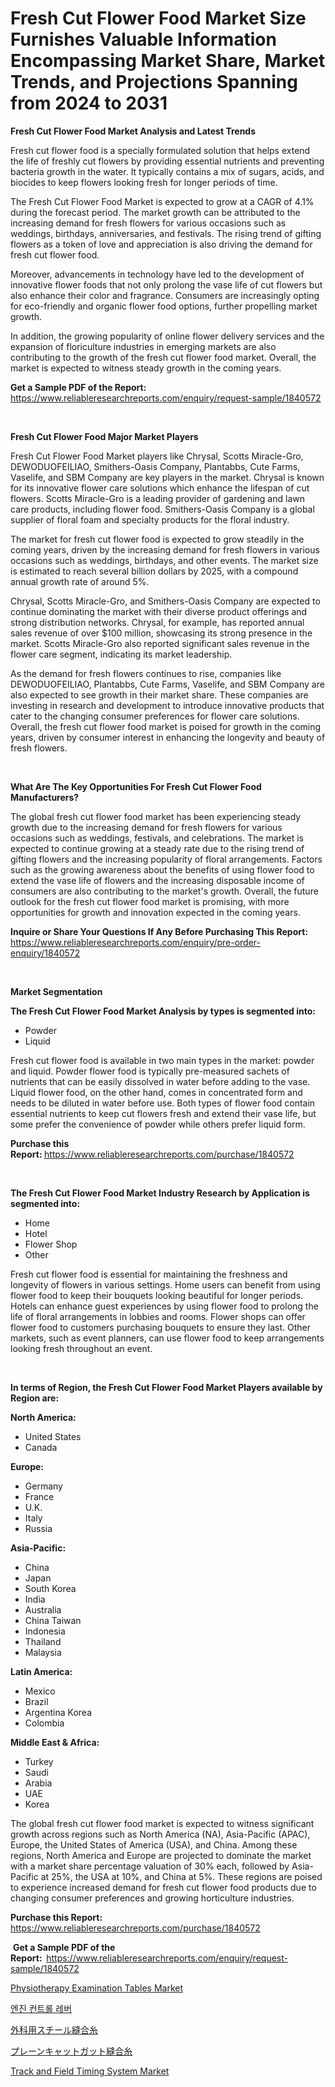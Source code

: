 <p><h1>Fresh Cut Flower Food Market Size Furnishes Valuable Information Encompassing Market Share, Market Trends, and Projections Spanning from 2024 to 2031</h1></p><p><strong>Fresh Cut Flower Food Market Analysis and Latest Trends</strong></p>
<p><p>Fresh cut flower food is a specially formulated solution that helps extend the life of freshly cut flowers by providing essential nutrients and preventing bacteria growth in the water. It typically contains a mix of sugars, acids, and biocides to keep flowers looking fresh for longer periods of time.</p><p>The Fresh Cut Flower Food Market is expected to grow at a CAGR of 4.1% during the forecast period. The market growth can be attributed to the increasing demand for fresh flowers for various occasions such as weddings, birthdays, anniversaries, and festivals. The rising trend of gifting flowers as a token of love and appreciation is also driving the demand for fresh cut flower food.</p><p>Moreover, advancements in technology have led to the development of innovative flower foods that not only prolong the vase life of cut flowers but also enhance their color and fragrance. Consumers are increasingly opting for eco-friendly and organic flower food options, further propelling market growth.</p><p>In addition, the growing popularity of online flower delivery services and the expansion of floriculture industries in emerging markets are also contributing to the growth of the fresh cut flower food market. Overall, the market is expected to witness steady growth in the coming years.</p></p>
<p><strong>Get a Sample PDF of the Report:&nbsp;</strong> <a href="https://www.reliableresearchreports.com/enquiry/request-sample/1840572">https://www.reliableresearchreports.com/enquiry/request-sample/1840572</a></p>
<p>&nbsp;</p>
<p><strong>Fresh Cut Flower Food Major Market Players</strong></p>
<p><p>Fresh Cut Flower Food Market players like Chrysal, Scotts Miracle-Gro, DEWODUOFEILIAO, Smithers-Oasis Company, Plantabbs, Cute Farms, Vaselife, and SBM Company are key players in the market. Chrysal is known for its innovative flower care solutions which enhance the lifespan of cut flowers. Scotts Miracle-Gro is a leading provider of gardening and lawn care products, including flower food. Smithers-Oasis Company is a global supplier of floral foam and specialty products for the floral industry.</p><p>The market for fresh cut flower food is expected to grow steadily in the coming years, driven by the increasing demand for fresh flowers in various occasions such as weddings, birthdays, and other events. The market size is estimated to reach several billion dollars by 2025, with a compound annual growth rate of around 5%.</p><p>Chrysal, Scotts Miracle-Gro, and Smithers-Oasis Company are expected to continue dominating the market with their diverse product offerings and strong distribution networks. Chrysal, for example, has reported annual sales revenue of over $100 million, showcasing its strong presence in the market. Scotts Miracle-Gro also reported significant sales revenue in the flower care segment, indicating its market leadership.</p><p>As the demand for fresh flowers continues to rise, companies like DEWODUOFEILIAO, Plantabbs, Cute Farms, Vaselife, and SBM Company are also expected to see growth in their market share. These companies are investing in research and development to introduce innovative products that cater to the changing consumer preferences for flower care solutions. Overall, the fresh cut flower food market is poised for growth in the coming years, driven by consumer interest in enhancing the longevity and beauty of fresh flowers.</p></p>
<p>&nbsp;</p>
<p><strong>What Are The Key Opportunities For Fresh Cut Flower Food Manufacturers?</strong></p>
<p><p>The global fresh cut flower food market has been experiencing steady growth due to the increasing demand for fresh flowers for various occasions such as weddings, festivals, and celebrations. The market is expected to continue growing at a steady rate due to the rising trend of gifting flowers and the increasing popularity of floral arrangements. Factors such as the growing awareness about the benefits of using flower food to extend the vase life of flowers and the increasing disposable income of consumers are also contributing to the market's growth. Overall, the future outlook for the fresh cut flower food market is promising, with more opportunities for growth and innovation expected in the coming years.</p></p>
<p><strong>Inquire or Share Your Questions If Any Before Purchasing This Report:</strong> <a href="https://www.reliableresearchreports.com/enquiry/pre-order-enquiry/1840572">https://www.reliableresearchreports.com/enquiry/pre-order-enquiry/1840572</a></p>
<p>&nbsp;</p>
<p><strong>Market Segmentation</strong></p>
<p><strong>The Fresh Cut Flower Food Market Analysis by types is segmented into:</strong></p>
<p><ul><li>Powder</li><li>Liquid</li></ul></p>
<p><p>Fresh cut flower food is available in two main types in the market: powder and liquid. Powder flower food is typically pre-measured sachets of nutrients that can be easily dissolved in water before adding to the vase. Liquid flower food, on the other hand, comes in concentrated form and needs to be diluted in water before use. Both types of flower food contain essential nutrients to keep cut flowers fresh and extend their vase life, but some prefer the convenience of powder while others prefer liquid form.</p></p>
<p><strong>Purchase this Report:&nbsp;</strong><a href="https://www.reliableresearchreports.com/purchase/1840572">https://www.reliableresearchreports.com/purchase/1840572</a></p>
<p>&nbsp;</p>
<p><strong>The Fresh Cut Flower Food Market Industry Research by Application is segmented into:</strong></p>
<p><ul><li>Home</li><li>Hotel</li><li>Flower Shop</li><li>Other</li></ul></p>
<p><p>Fresh cut flower food is essential for maintaining the freshness and longevity of flowers in various settings. Home users can benefit from using flower food to keep their bouquets looking beautiful for longer periods. Hotels can enhance guest experiences by using flower food to prolong the life of floral arrangements in lobbies and rooms. Flower shops can offer flower food to customers purchasing bouquets to ensure they last. Other markets, such as event planners, can use flower food to keep arrangements looking fresh throughout an event.</p></p>
<p>&nbsp;</p>
<p><strong>In terms of Region, the Fresh Cut Flower Food Market Players available by Region are:</strong></p>
<p>
    <p> <strong> North America: </strong>
        <ul>
            <li>United States</li>
            <li>Canada</li>
        </ul>
        </p> 
    <p> <strong> Europe: </strong>
        <ul>
            <li>Germany</li>
            <li>France</li>
            <li>U.K.</li>
            <li>Italy</li>
            <li>Russia</li>
        </ul>
        </p> 
    <p> <strong> Asia-Pacific: </strong>
        <ul>
            <li>China</li>
            <li>Japan</li>
            <li>South Korea</li>
            <li>India</li>
            <li>Australia</li>
            <li>China Taiwan</li>
            <li>Indonesia</li>
            <li>Thailand</li>
            <li>Malaysia</li>
        </ul>
        </p> 
    <p> <strong> Latin America: </strong>
        <ul>
            <li>Mexico</li>
            <li>Brazil</li>
            <li>Argentina Korea</li>
            <li>Colombia</li>
        </ul>
        </p> 
    <p> <strong> Middle East & Africa: </strong>
        <ul>
            <li>Turkey</li>
            <li>Saudi</li>
            <li>Arabia</li>
            <li>UAE</li>
            <li>Korea</li>
        </ul>
    </p>
    </p>
<p><p>The global fresh cut flower food market is expected to witness significant growth across regions such as North America (NA), Asia-Pacific (APAC), Europe, the United States of America (USA), and China. Among these regions, North America and Europe are projected to dominate the market with a market share percentage valuation of 30% each, followed by Asia-Pacific at 25%, the USA at 10%, and China at 5%. These regions are poised to experience increased demand for fresh cut flower food products due to changing consumer preferences and growing horticulture industries.</p></p>
<p><strong>Purchase this Report: </strong><a href="https://www.reliableresearchreports.com/purchase/1840572">https://www.reliableresearchreports.com/purchase/1840572</a></p>
<p>&nbsp;<strong>Get a Sample PDF of the Report:&nbsp;&nbsp;</strong><a href="https://www.reliableresearchreports.com/enquiry/request-sample/1840572">https://www.reliableresearchreports.com/enquiry/request-sample/1840572</a></p>
<p><strong></strong></p>
<p><p><a href="https://issuu.com/reportprime-2/docs/physiotherapy-examination-tables-market-size-2030.">Physiotherapy Examination Tables Market</a></p><p><a href="https://github.com/TrevorKruvalis5678/Market-Research-Report-List-1/blob/main/40887525432.md">엔진 컨트롤 레버</a></p><p><a href="https://github.com/vtbvgl20191192/Market-Research-Report-List-1/blob/main/76722575919.md">外科用スチール縫合糸</a></p><p><a href="https://github.com/avwofrml53535/Market-Research-Report-List-1/blob/main/85555245918.md">プレーンキャットガット縫合糸</a></p><p><a href="https://github.com/zjyglelu/Market-Research-Report-List-2/blob/main/track-and-field-timing-system-market.md">Track and Field Timing System Market</a></p></p>